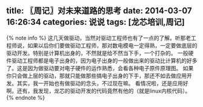 title: 〖周记〗对未来道路的思考
date: 2014-03-07 16:26:34
categories: 说说
tags: [龙芯培训,周记]
---
{% note info %}
这几天做驱动，当然对驱动工程师也有了一点的了解。听那老工程师说，如果以后你们要做驱动工程师，那对数电模电一定得熟，一定要做底层的驱动开发。特别是计算机出身的，不然就是给不然当下手，一个打杂的。<!--more-->
一般硬件驱动工程师都是电子出身的，因为电子出身的一般做出来的驱动比计算机的好多了。这是因为做驱动要对电子硬件的运作熟悉，会看各种电子原件原理图。
如果你只会做上层的驱动，那就只能做那些搞电子出身的下手，那还不如去做应用开发。其实，我一开始也有做驱动的念头，不过现在嘛。
看情况啦，还是应用好啊。还有，我发现，龙芯的驱动开发的代码竟然有他的（就是linux内核代码）。
{% endnote %}
